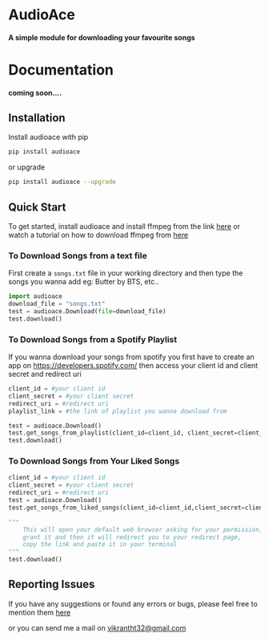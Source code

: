 
# AudioAce

#### A simple module for downloading your favourite songs


# Documentation
 
#### coming soon....



## Installation

Install audioace with pip

```bash
pip install audioace
```
    
or upgrade

```bash
pip install audioace --upgrade
```


## Quick Start

To get started, install audioace and install ffmpeg from the link [here](https://ffmpeg.org/) or watch a tutorial on how to download ffmpeg from [here](https://www.youtube.com/watch?v=5xgegeBL0kw)



### To Download Songs from a text file
First create a ```songs.txt``` file in your working directory and then type the songs you wanna add eg: Butter by BTS, etc..

```python
import audioace
download_file = "songs.txt"
test = audioace.Download(file=download_file)
test.download()
```

### To Download Songs from a Spotify Playlist
If you wanna download your songs from spotify you first have to create an app on https://developers.spotify.com/ then access your client id and client secret and redirect uri
```python
client_id = #your client id
client_secret = #your client secret
redirect_uri = #redirect uri
playlist_link = #the link of playlist you wanna download from

test = audioace.Download()
test.get_songs_from_playlist(client_id=client_id, client_secret=client_secret, playlist_link=playlist_link)
test.download()
```

### To Download Songs from Your Liked Songs
```python
client_id = #your client id
client_secret = #your client secret
redirect_uri = #redirect uri
test = audioace.Download()
test.get_songs_from_liked_songs(client_id=client_id,client_secret=client_secret, redirect_uri=redirect_uri)

"""
    This will open your default web browser asking for your permission,
    grant it and then it will redirect you to your redirect page,
    copy the link and paste it in your terminal
"""
test.download()
```


## Reporting Issues

If you have any suggestions or found any errors or bugs, please feel free to mention them [here](https://github.com/VikranthMaster/AudioAce/issues)

or you can send me a mail on vikrantht32@gmail.com